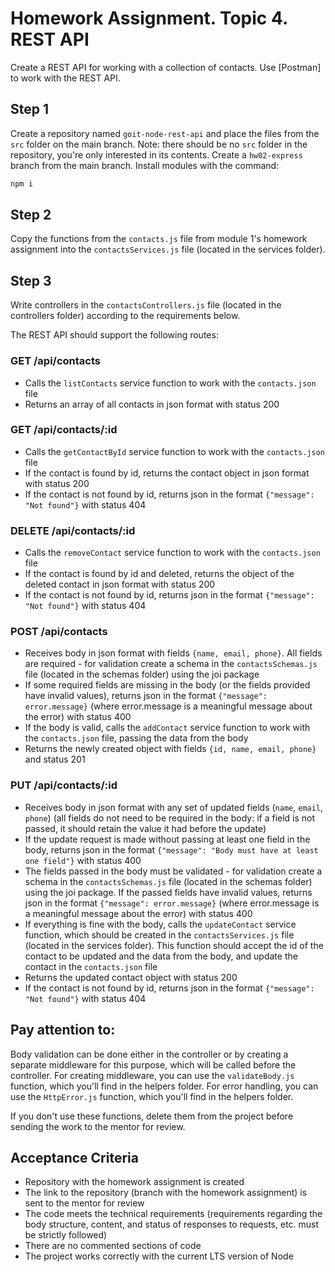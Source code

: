 # **Homework Assignment. Topic 4. REST API**

Create a REST API for working with a collection of contacts. Use [Postman] to work with the REST API.

## **Step 1**

Create a repository named `goit-node-rest-api` and place the files from the `src` folder on the main branch. Note: there should be no `src` folder in the repository, you're only interested in its contents.
Create a `hw02-express` branch from the main branch.
Install modules with the command:

```bash
npm i
```

## **Step 2**

Copy the functions from the `contacts.js` file from module 1's homework assignment into the `contactsServices.js` file (located in the services folder).

## **Step 3**

Write controllers in the `contactsControllers.js` file (located in the controllers folder) according to the requirements below.

The REST API should support the following routes:

### **GET /api/contacts**

- Calls the `listContacts` service function to work with the `contacts.json` file
- Returns an array of all contacts in json format with status 200

### **GET /api/contacts/:id**

- Calls the `getContactById` service function to work with the `contacts.json` file
- If the contact is found by id, returns the contact object in json format with status 200
- If the contact is not found by id, returns json in the format `{"message": "Not found"}` with status 404

### **DELETE /api/contacts/:id**

- Calls the `removeContact` service function to work with the `contacts.json` file
- If the contact is found by id and deleted, returns the object of the deleted contact in json format with status 200
- If the contact is not found by id, returns json in the format `{"message": "Not found"}` with status 404

### **POST /api/contacts**

- Receives body in json format with fields `{name, email, phone}`. All fields are required - for validation create a schema in the `contactsSchemas.js` file (located in the schemas folder) using the joi package
- If some required fields are missing in the body (or the fields provided have invalid values), returns json in the format `{"message": error.message}` (where error.message is a meaningful message about the error) with status 400
- If the body is valid, calls the `addContact` service function to work with the `contacts.json` file, passing the data from the body
- Returns the newly created object with fields `{id, name, email, phone}` and status 201

### **PUT /api/contacts/:id**

- Receives body in json format with any set of updated fields (`name`, `email`, `phone`) (all fields do not need to be required in the body: if a field is not passed, it should retain the value it had before the update)
- If the update request is made without passing at least one field in the body, returns json in the format `{"message": "Body must have at least one field"}` with status 400
- The fields passed in the body must be validated - for validation create a schema in the `contactsSchemas.js` file (located in the schemas folder) using the joi package. If the passed fields have invalid values, returns json in the format `{"message": error.message}` (where error.message is a meaningful message about the error) with status 400
- If everything is fine with the body, calls the `updateContact` service function, which should be created in the `contactsServices.js` file (located in the services folder). This function should accept the id of the contact to be updated and the data from the body, and update the contact in the `contacts.json` file
- Returns the updated contact object with status 200
- If the contact is not found by id, returns json in the format `{"message": "Not found"}` with status 404

## **Pay attention to:**

Body validation can be done either in the controller or by creating a separate middleware for this purpose, which will be called before the controller. For creating middleware, you can use the `validateBody.js` function, which you'll find in the helpers folder.
For error handling, you can use the `HttpError.js` function, which you'll find in the helpers folder.

If you don't use these functions, delete them from the project before sending the work to the mentor for review.

## **Acceptance Criteria**

- Repository with the homework assignment is created
- The link to the repository (branch with the homework assignment) is sent to the mentor for review
- The code meets the technical requirements (requirements regarding the body structure, content, and status of responses to requests, etc. must be strictly followed)
- There are no commented sections of code
- The project works correctly with the current LTS version of Node

